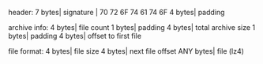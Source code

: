 header:
7 bytes| signature | 70 72 6F 74 61 74 6F
4 bytes| padding

archive info:
4 bytes| file count
1 bytes| padding
4 bytes| total archive size
1 bytes| padding
4 bytes| offset to first file

file format:
4 bytes| file size
4 bytes| next file offset
ANY bytes| file (lz4)
